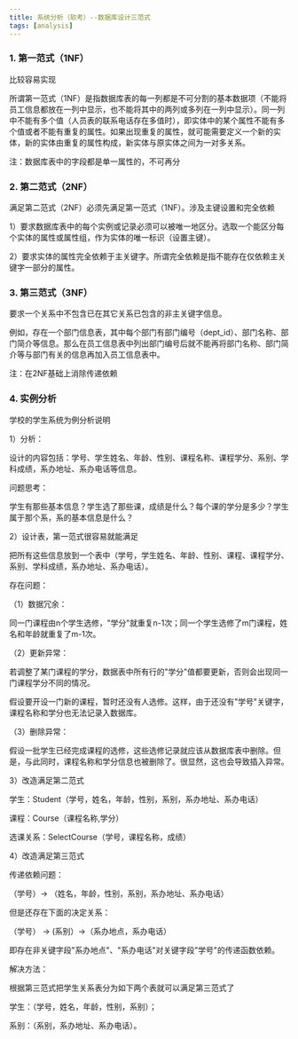 ```yaml
---
title: 系统分析（软考）--数据库设计三范式
tags: [analysis]
---
```


### 1. 第一范式（1NF）

比较容易实现

所谓第一范式（1NF）是指数据库表的每一列都是不可分割的基本数据项（不能将员工信息都放在一列中显示，也不能将其中的两列或多列在一列中显示）。同一列中不能有多个值（人员表的联系电话存在多值时），即实体中的某个属性不能有多个值或者不能有重复的属性。如果出现重复的属性，就可能需要定义一个新的实体，新的实体由重复的属性构成，新实体与原实体之间为一对多关系。

注：数据库表中的字段都是单一属性的，不可再分

### 2.  第二范式（2NF）

满足第二范式（2NF）必须先满足第一范式（1NF）。涉及主键设置和完全依赖

1）要求数据库表中的每个实例或记录必须可以被唯一地区分。选取一个能区分每个实体的属性或属性组，作为实体的唯一标识（设置主键）。

2）要求实体的属性完全依赖于主关键字。所谓完全依赖是指不能存在仅依赖主关键字一部分的属性。

### 3. 第三范式（3NF）

要求一个关系中不包含已在其它关系已包含的非主关键字信息。

例如，存在一个部门信息表，其中每个部门有部门编号（dept_id）、部门名称、部门简介等信息。那么在员工信息表中列出部门编号后就不能再将部门名称、部门简介等与部门有关的信息再加入员工信息表中。

注：在2NF基础上消除传递依赖

### 4. 实例分析

学校的学生系统为例分析说明

1）分析：

设计的内容包括：学号、学生姓名、年龄、性别、课程名称、课程学分、系别、学科成绩，系办地址、系办电话等信息。

问题思考：

学生有那些基本信息？学生选了那些课，成绩是什么？每个课的学分是多少？学生属于那个系，系的基本信息是什么？

2）设计表，第一范式很容易就能满足

把所有这些信息放到一个表中（学号，学生姓名、年龄、性别、课程、课程学分、系别、学科成绩，系办地址、系办电话）。

存在问题：

（1）数据冗余：

同一门课程由n个学生选修，"学分"就重复n-1次；同一个学生选修了m门课程，姓名和年龄就重复了m-1次。

（2）更新异常：

若调整了某门课程的学分，数据表中所有行的"学分"值都要更新，否则会出现同一门课程学分不同的情况。

假设要开设一门新的课程，暂时还没有人选修。这样，由于还没有"学号"关键字，课程名称和学分也无法记录入数据库。

（3）删除异常：

假设一批学生已经完成课程的选修，这些选修记录就应该从数据库表中删除。但是，与此同时，课程名称和学分信息也被删除了。很显然，这也会导致插入异常。

3）改造满足第二范式

学生：Student（学号，姓名，年龄，性别，系别，系办地址、系办电话）

课程：Course（课程名称,学分）

选课关系：SelectCourse（学号，课程名称，成绩）

4）改造满足第三范式

传递依赖问题：

（学号）→ （姓名，年龄，性别，系别，系办地址、系办电话）

但是还存在下面的决定关系：

（学号） → (系别）→（系办地点，系办电话）

即存在非关键字段"系办地点"、"系办电话"对关键字段"学号"的传递函数依赖。

解决方法：

根据第三范式把学生关系表分为如下两个表就可以满足第三范式了

学生：（学号，姓名，年龄，性别，系别）；

系别：（系别，系办地址、系办电话）。

